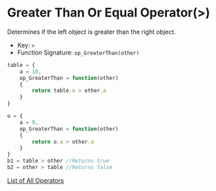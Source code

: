# Greater Than Or Equal Operator(>)

Determines if the left object is greater than the right object.

- Key: `>`
- Function Signature: `op_GreaterThan(other)`

```js
table = {
	a = 10,
	op_GreaterThan = function(other)
	{
		return table.a > other.a
	}
}

o = {
	a = 9,
	op_GreaterThan = function(other)
	{
		return o.a > other.a
	}
}
b1 = table > other //Returns true
b2 = other > table //Returns false
```

[List of All Operators](./Operators.md)